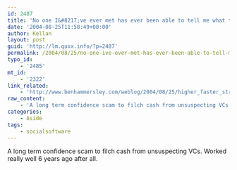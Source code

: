 ```yaml
---
id: 2487
title: 'No one I&#8217;ve ever met has ever been able to tell me what the hell online social networks are for.'
date: '2004-08-25T11:58:49+00:00'
author: Kellan
layout: post
guid: 'http://lm.quxx.info/?p=2487'
permalink: /2004/08/25/no-one-ive-ever-met-has-ever-been-able-to-tell-me-what-the-hell-online-social-networks-are-for/
typo_id:
    - '2485'
mt_id:
    - '2322'
link_related:
    - 'http://www.benhammersley.com/weblog/2004/08/25/higher_faster_stronger_pussycat_kill_kill.html'
raw_content:
    - 'A long term confidence scam to filch cash from unsuspecting VCs.  Worked really well 6 years ago after all.'
categories:
    - Aside
tags:
    - socialsoftware
---
```


A long term confidence scam to filch cash from unsuspecting VCs. Worked really well 6 years ago after all.